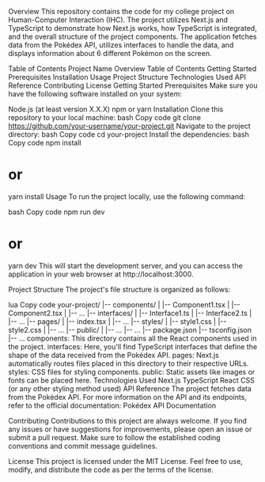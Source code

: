 Overview
This repository contains the code for my college project on Human-Computer Interaction (IHC). The project utilizes Next.js and TypeScript to demonstrate how Next.js works, how TypeScript is integrated, and the overall structure of the project components. The application fetches data from the Pokédex API, utilizes interfaces to handle the data, and displays information about 6 different Pokémon on the screen.

Table of Contents
Project Name
Overview
Table of Contents
Getting Started
Prerequisites
Installation
Usage
Project Structure
Technologies Used
API Reference
Contributing
License
Getting Started
Prerequisites
Make sure you have the following software installed on your system:

Node.js (at least version X.X.X)
npm or yarn
Installation
Clone this repository to your local machine:
bash
Copy code
git clone https://github.com/your-username/your-project.git
Navigate to the project directory:
bash
Copy code
cd your-project
Install the dependencies:
bash
Copy code
npm install
# or
yarn install
Usage
To run the project locally, use the following command:

bash
Copy code
npm run dev
# or
yarn dev
This will start the development server, and you can access the application in your web browser at http://localhost:3000.

Project Structure
The project's file structure is organized as follows:

lua
Copy code
your-project/
|-- components/
|   |-- Component1.tsx
|   |-- Component2.tsx
|   |-- ...
|-- interfaces/
|   |-- Interface1.ts
|   |-- Interface2.ts
|   |-- ...
|-- pages/
|   |-- index.tsx
|   |-- ...
|-- styles/
|   |-- style1.css
|   |-- style2.css
|   |-- ...
|-- public/
|   |-- ...
|-- ...
|-- package.json
|-- tsconfig.json
|-- ...
components: This directory contains all the React components used in the project.
interfaces: Here, you'll find TypeScript interfaces that define the shape of the data received from the Pokédex API.
pages: Next.js automatically routes files placed in this directory to their respective URLs.
styles: CSS files for styling components.
public: Static assets like images or fonts can be placed here.
Technologies Used
Next.js
TypeScript
React
CSS (or any other styling method used)
API Reference
The project fetches data from the Pokédex API. For more information on the API and its endpoints, refer to the official documentation: Pokédex API Documentation

Contributing
Contributions to this project are always welcome. If you find any issues or have suggestions for improvements, please open an issue or submit a pull request. Make sure to follow the established coding conventions and commit message guidelines.

License
This project is licensed under the MIT License. Feel free to use, modify, and distribute the code as per the terms of the license.
